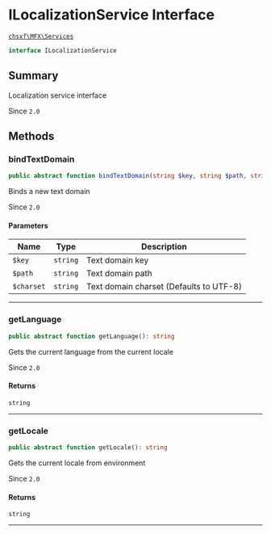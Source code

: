 # ILocalizationService Interface

[`chsxf\MFX\Services`](API-Namespace-Services)

```php
interface ILocalizationService
```

## Summary

Localization service interface

Since `2.0`

## Methods

### bindTextDomain

```php
public abstract function bindTextDomain(string $key, string $path, string $charset = 'UTF-8')
```

Binds a new text domain

Since `2.0`

#### Parameters

| Name       | Type     | Description                             |
| ---------- | -------- | --------------------------------------- |
| `$key`     | `string` | Text domain key                         |
| `$path`    | `string` | Text domain path                        |
| `$charset` | `string` | Text domain charset (Defaults to UTF-8) |

---

### getLanguage

```php
public abstract function getLanguage(): string
```

Gets the current language from the current locale

Since `2.0`

#### Returns

`string` 

---

### getLocale

```php
public abstract function getLocale(): string
```

Gets the current locale from environment

Since `2.0`

#### Returns

`string` 

---

